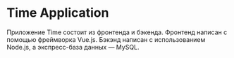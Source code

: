 # Time Application

Приложение Time состоит из фронтенда и бэкенда. Фронтенд написан с помощью фреймворка Vue.js. Бэкэнд написан с использованием Node.js, а экспресс-база данных — MySQL.
